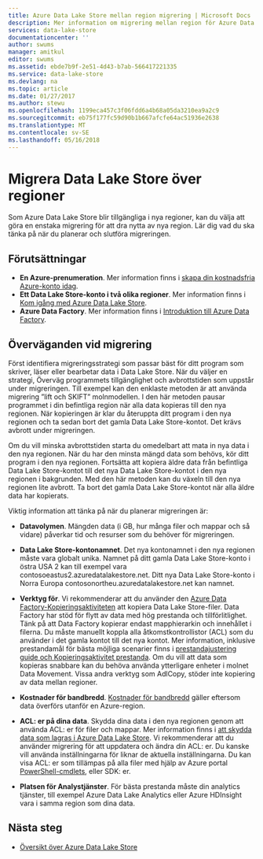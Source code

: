 ```yaml
---
title: Azure Data Lake Store mellan region migrering | Microsoft Docs
description: Mer information om migrering mellan region för Azure Data Lake Store.
services: data-lake-store
documentationcenter: ''
author: swums
manager: amitkul
editor: swums
ms.assetid: ebde7b9f-2e51-4d43-b7ab-566417221335
ms.service: data-lake-store
ms.devlang: na
ms.topic: article
ms.date: 01/27/2017
ms.author: stewu
ms.openlocfilehash: 1199eca457c3f06fdd6a4b68a05da3210ea9a2c9
ms.sourcegitcommit: eb75f177fc59d90b1b667afcfe64ac51936e2638
ms.translationtype: MT
ms.contentlocale: sv-SE
ms.lasthandoff: 05/16/2018
---
```

# <a name="migrate-data-lake-store-across-regions"></a>Migrera Data Lake Store över regioner

Som Azure Data Lake Store blir tillgängliga i nya regioner, kan du välja att göra en enstaka migrering för att dra nytta av nya region. Lär dig vad du ska tänka på när du planerar och slutföra migreringen.

## <a name="prerequisites"></a>Förutsättningar

* **En Azure-prenumeration**. Mer information finns i [skapa din kostnadsfria Azure-konto idag](https://azure.microsoft.com/pricing/free-trial/).
* **Ett Data Lake Store-konto i två olika regioner**. Mer information finns i [Kom igång med Azure Data Lake Store](data-lake-store-get-started-portal.md).
* **Azure Data Factory**. Mer information finns i [Introduktion till Azure Data Factory](../data-factory/introduction.md).


## <a name="migration-considerations"></a>Överväganden vid migrering

Först identifiera migreringsstrategi som passar bäst för ditt program som skriver, läser eller bearbetar data i Data Lake Store. När du väljer en strategi, Överväg programmets tillgänglighet och avbrottstiden som uppstår under migreringen. Till exempel kan den enklaste metoden är att använda migrering ”lift och SKIFT” molnmodellen. I den här metoden pausar programmet i din befintliga region när alla data kopieras till den nya regionen. När kopieringen är klar du återuppta ditt program i den nya regionen och ta sedan bort det gamla Data Lake Store-kontot. Det krävs avbrott under migreringen.

Om du vill minska avbrottstiden starta du omedelbart att mata in nya data i den nya regionen. När du har den minsta mängd data som behövs, kör ditt program i den nya regionen. Fortsätta att kopiera äldre data från befintliga Data Lake Store-kontot till det nya Data Lake Store-kontot i den nya regionen i bakgrunden. Med den här metoden kan du växeln till den nya regionen lite avbrott. Ta bort det gamla Data Lake Store-kontot när alla äldre data har kopierats.

Viktig information att tänka på när du planerar migreringen är:

* **Datavolymen**. Mängden data (i GB, hur många filer och mappar och så vidare) påverkar tid och resurser som du behöver för migreringen.

* **Data Lake Store-kontonamnet**. Det nya kontonamnet i den nya regionen måste vara globalt unika. Namnet på ditt gamla Data Lake Store-konto i östra USA 2 kan till exempel vara contosoeastus2.azuredatalakestore.net. Ditt nya Data Lake Store-konto i Norra Europa contosonortheu.azuredatalakestore.net kan namnet.

* **Verktyg för**. Vi rekommenderar att du använder den [Azure Data Factory-Kopieringsaktiviteten](../data-factory/connector-azure-data-lake-store.md) att kopiera Data Lake Store-filer. Data Factory har stöd för flytt av data med hög prestanda och tillförlitlighet. Tänk på att Data Factory kopierar endast mapphierarkin och innehållet i filerna. Du måste manuellt koppla alla åtkomstkontrollistor (ACL) som du använder i det gamla kontot till det nya kontot. Mer information, inklusive prestandamål för bästa möjliga scenarier finns i [prestandajustering guide och Kopieringsaktivitet prestanda](../data-factory/copy-activity-performance.md). Om du vill att data som kopieras snabbare kan du behöva använda ytterligare enheter i molnet Data Movement. Vissa andra verktyg som AdlCopy, stöder inte kopiering av data mellan regioner.  

* **Kostnader för bandbredd**. [Kostnader för bandbredd](https://azure.microsoft.com/pricing/details/bandwidth/) gäller eftersom data överförs utanför en Azure-region.

* **ACL: er på dina data**. Skydda dina data i den nya regionen genom att använda ACL: er för filer och mappar. Mer information finns i [att skydda data som lagras i Azure Data Lake Store](data-lake-store-secure-data.md). Vi rekommenderar att du använder migrering för att uppdatera och ändra din ACL: er. Du kanske vill använda inställningarna för liknar de aktuella inställningarna. Du kan visa ACL: er som tillämpas på alla filer med hjälp av Azure portal [PowerShell-cmdlets](/powershell/module/azurerm.datalakestore/get-azurermdatalakestoreitempermission), eller SDK: er.  

* **Platsen för Analystjänster**. För bästa prestanda måste din analytics tjänster, till exempel Azure Data Lake Analytics eller Azure HDInsight vara i samma region som dina data.  

## <a name="next-steps"></a>Nästa steg
* [Översikt över Azure Data Lake Store](data-lake-store-overview.md)

